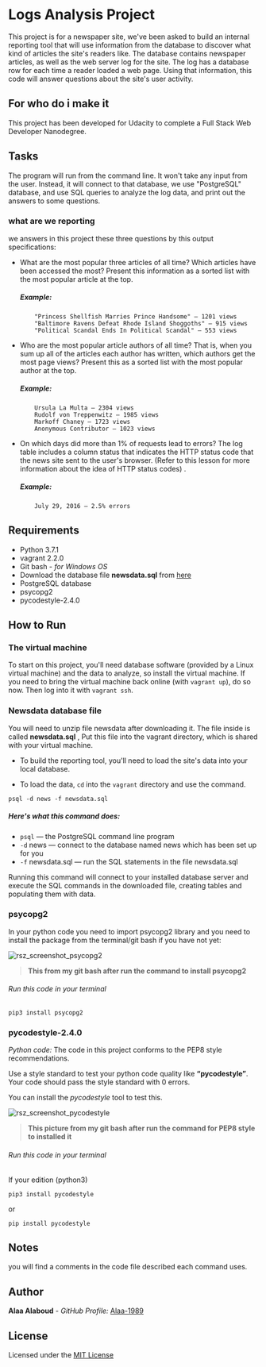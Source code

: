 # Logs Analysis Project
   This project is for a newspaper site, we've been asked to build an internal reporting tool that will use information from the database to discover what kind of articles the site's readers like.
   The database contains newspaper articles, as well as the web server log for the site. The log has a database row for each time a reader loaded a web page. Using that information, this code will answer questions about the site's user activity.

## For who do i make it
   This project has been developed for Udacity to complete a Full Stack Web Developer Nanodegree.


## Tasks
   The program will run from the command line. It won't take any input from the user. Instead, it will connect to that database, we use "PostgreSQL" database, and use SQL queries to analyze the log data, and print out the answers to some questions.

### what are we reporting
   we answers in this project these three questions by this output specifications:
- What are the most popular three articles of all time? Which articles have been accessed the most? Present this information as a sorted list with the most popular article at the top.

    ##### Example:
          "Princess Shellfish Marries Prince Handsome" — 1201 views
          "Baltimore Ravens Defeat Rhode Island Shoggoths" — 915 views
          "Political Scandal Ends In Political Scandal" — 553 views


- Who are the most popular article authors of all time? That is, when you sum up all of the articles each author has written, which authors get the most page views? Present this as a sorted list with the most popular author at the top.

     ##### Example:
          Ursula La Multa — 2304 views
          Rudolf von Treppenwitz — 1985 views
          Markoff Chaney — 1723 views
          Anonymous Contributor — 1023 views

- On which days did more than 1% of requests lead to errors? The log table includes a column status that indicates the HTTP status code that the news site sent to the user's browser. (Refer to this lesson for more information about the idea of HTTP status codes) .

     ##### Example:
          July 29, 2016 — 2.5% errors

## Requirements
- Python 3.7.1
- vagrant 2.2.0
- Git bash  - _for Windows OS_
- Download the database file **newsdata.sql** from [here](https://up.top4top.net/downloadf-1048ta2w51-zip.html)
- PostgreSQL database
- psycopg2
- pycodestyle-2.4.0


## How to Run
### The virtual machine
   To start on this project, you'll need database software (provided by a Linux virtual machine) and the data to analyze, so install the virtual machine.
   If you need to bring the virtual machine back online (with `vagrant up`), do so now. Then log into it with `vagrant ssh`.

### Newsdata database file
   You will need to unzip file newsdata after downloading it. The file inside is called **newsdata.sql** , Put this file into the vagrant directory, which is shared with your virtual machine.

- To build the reporting tool, you'll need to load the site's data into your local database.

- To load the data, `cd` into the `vagrant` directory and use the command.


`psql -d news -f newsdata.sql`


##### Here's what this command does:
- `psql` — the PostgreSQL command line program
- `-d`  news — connect to the database named news which has been set up for you
- `-f` newsdata.sql — run the SQL statements in the file newsdata.sql

Running this command will connect to your installed database server and execute the SQL commands in the downloaded file, creating tables and populating them with data.

### psycopg2
   In your python code you need to import psycopg2 library and you need to install the package from the terminal/git bash if you have not yet:


![rsz_screenshot_psycopg2](https://user-images.githubusercontent.com/42184553/48574425-327bce80-e920-11e8-9717-bd736af2290f.png)
> **This from my git bash after run the command to install psycopg2**

###### Run this code in your terminal

`pip3 install psycopg2`


### pycodestyle-2.4.0
  _Python	code:_  The code in this project conforms to the PEP8 style recommendations.

   Use	a	style	standard	to	test	your	python	code	quality	like	**“pycodestyle”**.
   Your	code	should	pass	the	style	standard	with	0	errors.

   You can install the _pycodestyle_ tool to test this.

![rsz_screenshot_pycodestyle](https://user-images.githubusercontent.com/42184553/48574401-2132c200-e920-11e8-8455-5ac79bd2090d.png)
> **This picture from  my git bash after run the command for PEP8 style to installed it**

###### Run this code in your terminal


If your edition (python3)

`pip3 install pycodestyle`  

or

`pip install pycodestyle`


## Notes
you will find a comments in the code file described each command uses.

## Author

**Alaa Alaboud** - _GitHub Profile:_ [Alaa-1989](https://github.com/Alaa-1989)

## License

Licensed under the [MIT License](LICENSE)
